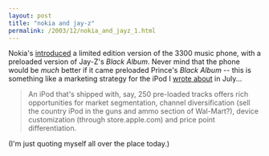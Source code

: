 ```yaml
---
layout: post
title: "nokia and jay-z"
permalink: /2003/12/nokia_and_jayz_1.html
---
```


<p>Nokia's <a href="http://adweek.com/aw/regional/southwest/article_display.jsp?vnu_content_id=2056335">introduced</a> a limited edition version of the 3300 music phone, with a preloaded version of Jay-Z's <i>Black Album</i>.  Never mind that the phone would be <i>much</i> better if it came preloaded Prince's <i>Black Album</i> -- this is something like a marketing strategy for the iPod I <a href="http://www.theobvious.com/new/2003.07.28.html">wrote about</a> in July...</p>

<blockquote>An iPod that's shipped with, say, 250 pre-loaded tracks offers rich opportunities for market segmentation, channel diversification (sell the country iPod in the guns and ammo section of Wal-Mart?), device customization (through store.apple.com) and price point differentiation.</blockquote>

<p>(I'm just quoting myself all over the place today.)</p>



